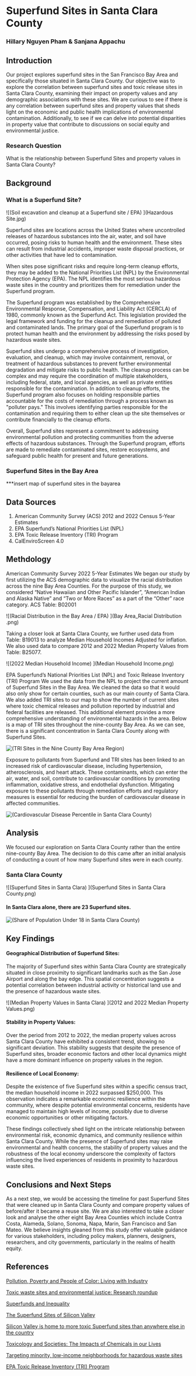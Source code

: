 # Superfund Sites in Santa Clara County

### Hillary Nguyen Pham & Sanjana Appachu

## Introduction
Our project explores superfund sites in the San Francisco Bay Area and specifically those situated in Santa Clara County. Our objective was to explore the correlation between superfund sites and toxic release sites in Santa Clara County, examining their impact on property values and any demographic associations with these sites. We are curious to see if there is any correlation between superfund sites and property values that sheds light on the economic and public health implications of environmental contamination. Additionally, to see if we can delve into potential disparities in property value that contribute to discussions on social equity and environmental justice. 

### Research Question 
What is the relationship between Superfund Sites and property values in Santa Clara County? 

## Background
### What is a Superfund Site?
![(Soil excavation and cleanup at a Superfund site / EPA) ](Hazardous Site.jpg)

Superfund sites are locations across the United States where uncontrolled releases of hazardous substances into the air, water, and soil have occurred, posing risks to human health and the environment. These sites can result from industrial accidents, improper waste disposal practices, or other activities that have led to contamination.

When sites pose significant risks and require long-term cleanup efforts, they may be added to the National Priorities List (NPL) by the Environmental Protection Agency (EPA). The NPL identifies the most serious hazardous waste sites in the country and prioritizes them for remediation under the Superfund program.

The Superfund program was established by the Comprehensive Environmental Response, Compensation, and Liability Act (CERCLA) of 1980, commonly known as the Superfund Act. This legislation provided the legal framework and funding for the cleanup and remediation of polluted and contaminated lands. The primary goal of the Superfund program is to protect human health and the environment by addressing the risks posed by hazardous waste sites.

Superfund sites undergo a comprehensive process of investigation, evaluation, and cleanup, which may involve containment, removal, or treatment of hazardous substances to prevent further environmental degradation and mitigate risks to public health. The cleanup process can be complex and may require the coordination of multiple stakeholders, including federal, state, and local agencies, as well as private entities responsible for the contamination. In addition to cleanup efforts, the Superfund program also focuses on holding responsible parties accountable for the costs of remediation through a process known as "polluter pays." This involves identifying parties responsible for the contamination and requiring them to either clean up the site themselves or contribute financially to the cleanup efforts.

Overall, Superfund sites represent a commitment to addressing environmental pollution and protecting communities from the adverse effects of hazardous substances. Through the Superfund program, efforts are made to remediate contaminated sites, restore ecosystems, and safeguard public health for present and future generations.

### Superfund Sites in the Bay Area

***insert map of superfund sites in the bayarea



## Data Sources 
1. American Community Survey (ACS) 2012 and 2022 Census 5-Year Estimates
2. EPA Superfund’s National Priorities List (NPL)
3. EPA Toxic Release Inventory (TRI) Program 
4. CalEnviroScreen 4.0

## Methdology

American Community Survey 2022 5-Year Estimates
We began our study by first utilizing the ACS demographic data to visualize the racial distribution across the nine Bay Area Counties. For the purpose of this study, we considered “Native Hawaiian and Other Pacific Islander”, “American Indian and Alaska Native” and “Two or More Races” as a part of the “Other” race category. ACS Table: B02001

![(Racial Distribution in the Bay Area / EPA) ](Bay Area_Racial Distribution .png)

Taking a closer look at Santa Clara County, we further used data from Table: B19013 to analyze Median Household Incomes Adjusted for inflation. We also used data to compare 2012 and 2022 Median Property Values from Table: B25077. 

![(2022 Median Household Income) ](Median Household Income.png)

EPA Superfund’s National Priorities List (NPL) and Toxic Release Inventory (TRI) Program
We used the data from the NPL to project the current amount of Superfund Sites in the Bay Area. We cleaned the data so that it would also only show for certain counties, such as our main county of Santa Clara. We also added TRI sites to our map to show the number of current sites where toxic chemical releases and pollution reported by industrial and federal facilities are released. This additional element provides a more comprehensive understanding of environmental hazards in the area. Below is a map of TRI sites throughout the nine-county Bay Area. As we can see, there is a significant concentration in Santa Clara County along with Superfund Sites. 

![(TRI Sites in the Nine County Bay Area Region) ](tri_bayarea.png)

Exposure to pollutants from Superfund and TRI sites has been linked to an increased risk of cardiovascular disease, including hypertension, atherosclerosis, and heart attack. These contaminants, which can enter the air, water, and soil, contribute to cardiovascular conditions by promoting inflammation, oxidative stress, and endothelial dysfunction. Mitigating exposure to these pollutants through remediation efforts and regulatory measures is essential for reducing the burden of cardiovascular disease in affected communities.

![(Cardiovascular Disease Percentile in Santa Clara County) ](cardiovascular_superfund.png)

## Analysis
We focused our exploration on Santa Clara County rather than the entire nine-county Bay Area. The decision to do this came after an initial analysis of conducting a count of how many Superfund sites were in each county. 

### Santa Clara County 

![(Superfund Sites in Santa Clara) ](Superfund Sites in Santa Clara County.png)

#### In Santa Clara alone, there are 23 Superfund sites.

![(Share of Population Under 18 in Santa Clara County) ](superfund_shareof18.png)


## Key Findings

#### Geographical Distribution of Superfund Sites: 
The majority of Superfund sites within Santa Clara County are strategically situated in close proximity to significant landmarks such as the San Jose Airport and along the bay edge. This spatial concentration suggests a potential correlation between industrial activity or historical land use and the presence of hazardous waste sites.

![(Median Property Values in Santa Clara) ](2012 and 2022 Median Property Values.png)

#### Stability in Property Values: 
Over the period from 2012 to 2022, the median property values across Santa Clara County have exhibited a consistent trend, showing no significant deviation. This stability suggests that despite the presence of Superfund sites, broader economic factors and other local dynamics might have a more dominant influence on property values in the region.

#### Resilience of Local Economy: 
Despite the existence of five Superfund sites within a specific census tract, the median household income in 2022 surpassed $250,000. This observation indicates a remarkable economic resilience within the community, where despite potential environmental concerns, residents have managed to maintain high levels of income, possibly due to diverse economic opportunities or other mitigating factors.


These findings collectively shed light on the intricate relationship between environmental risk, economic dynamics, and community resilience within Santa Clara County. While the presence of Superfund sites may raise environmental and health concerns, the stability of property values and the robustness of the local economy underscore the complexity of factors influencing the lived experiences of residents in proximity to hazardous waste sites.


## Conclusions and Next Steps


As a next step, we would be accessing the timeline for past Superfund Sites that were cleaned up in Santa Clara County and compare property values of before/after it became a reuse site. 
We are also interested to take a closer look and analyse the other eight Bay Area Counties which include Contra Costa, Alameda, Solano, Sonoma, Napa, Marin, San Francisco and San Mateo. We believe insights gleaned from this study offer valuable guidance for various stakeholders, including policy makers, planners, designers, researchers, and city governments, particularly in the realms of health equity.


## References

[Pollution, Poverty and People of Color: Living with Industry](https://www.scientificamerican.com/article/pollution-poverty-people-color-living-industry/)

[Toxic waste sites and environmental justice: Research roundup](  https://journalistsresource.org/environment/superfund-toxic-waste-race-research/)
  
[Superfunds and Inequality](https://jeremybney.medium.com/superfunds-and-inequality-a45d9598cc49)

[The Superfund Sites of Silicon Valley](https://www.nytimes.com/2018/03/26/lens/the-superfund-sites-of-silicon-valley.html#:~:text=From%20its%20origins%20as%20a,any%20county%20in%20the%20country)

[Silicon Valley is home to more toxic Superfund sites than anywhere else in the country](https://qz.com/1017181/silicon-valley-pollution-there-are-more-superfund-sites-in-santa-clara-than-any-other-us-county)

[Toxicology and Societies: The Impacts of Chemicals in our Lives](https://foundation.wwu.edu/event/environmental-injustice-toxic-waste-sites)

[Targeting minority, low-income neighborhoods for hazardous waste sites](https://news.umich.edu/targeting-minority-low-income-neighborhoods-for-hazardous-waste-sites/)

[EPA Toxic Release Inventory (TRI) Program](https://www.epa.gov/toxics-release-inventory-tri-program) 


